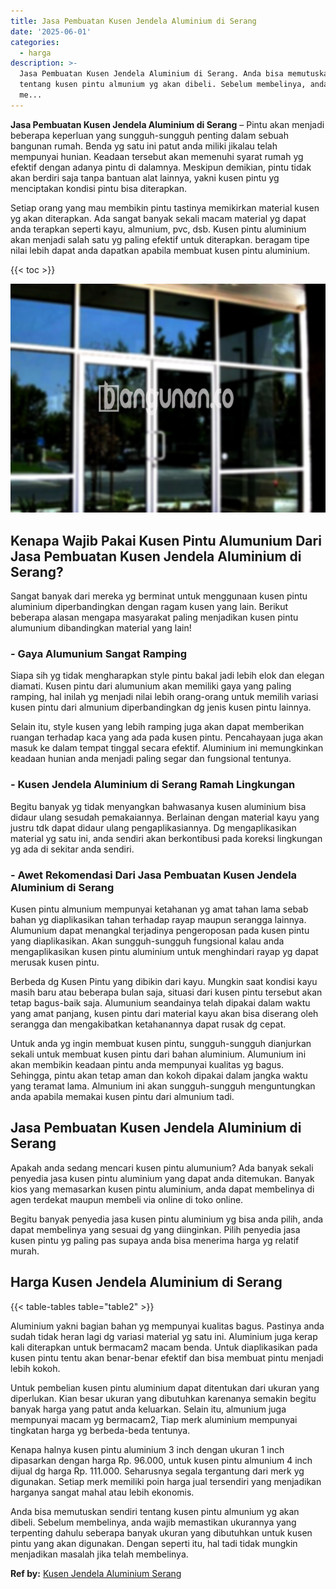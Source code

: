 ```yaml
---
title: Jasa Pembuatan Kusen Jendela Aluminium di Serang
date: '2025-06-01'
categories:
  - harga
description: >-
  Jasa Pembuatan Kusen Jendela Aluminium di Serang. Anda bisa memutuskan sendiri
  tentang kusen pintu almunium yg akan dibeli. Sebelum membelinya, anda wajib
  me...
---
```


**Jasa Pembuatan Kusen Jendela Aluminium di Serang** – Pintu akan menjadi beberapa keperluan yang sungguh-sungguh penting dalam sebuah bangunan rumah. Benda yg satu ini patut anda miliki jikalau telah mempunyai hunian. Keadaan tersebut akan memenuhi syarat rumah yg efektif dengan adanya pintu di dalamnya. Meskipun demikian, pintu tidak akan berdiri saja tanpa bantuan alat lainnya, yakni kusen pintu yg menciptakan kondisi pintu bisa diterapkan.

Setiap orang yang mau membikin pintu tastinya memikirkan material kusen yg akan diterapkan. Ada sangat banyak sekali macam material yg dapat anda terapkan seperti kayu, almunium, pvc, dsb. Kusen pintu aluminium akan menjadi salah satu yg paling efektif untuk diterapkan. beragam tipe nilai lebih dapat anda dapatkan apabila membuat kusen pintu aluminium.

{{< toc >}}

![Jasa Pembuatan Kusen Jendela Aluminium di Serang](/images/harga-kusen-jendela-alumunium-15.png)

## Kenapa Wajib Pakai Kusen Pintu Alumunium Dari Jasa Pembuatan Kusen Jendela Aluminium di Serang?

Sangat banyak dari mereka yg berminat untuk menggunaan kusen pintu aluminium diperbandingkan dengan ragam kusen yang lain. Berikut beberapa alasan mengapa masyarakat paling menjadikan kusen pintu alumunium dibandingkan material yang lain!

### \- Gaya Alumunium Sangat Ramping

Siapa sih yg tidak mengharapkan style pintu bakal jadi lebih elok dan elegan diamati. Kusen pintu dari alumunium akan memiliki gaya yang paling ramping, hal inilah yg menjadi nilai lebih orang-orang untuk memilih variasi kusen pintu dari almunium diperbandingkan dg jenis kusen pintu lainnya.

Selain itu, style kusen yang lebih ramping juga akan dapat memberikan ruangan terhadap kaca yang ada pada kusen pintu. Pencahayaan juga akan masuk ke dalam tempat tinggal secara efektif. Aluminium ini memungkinkan keadaan hunian anda menjadi paling segar dan fungsional tentunya.

### \- Kusen Jendela Aluminium di Serang Ramah Lingkungan

Begitu banyak yg tidak menyangkan bahwasanya kusen aluminium bisa didaur ulang sesudah pemakaiannya. Berlainan dengan material kayu yang justru tdk dapat didaur ulang pengaplikasiannya. Dg mengaplikasikan material yg satu ini, anda sendiri akan berkontibusi pada koreksi lingkungan yg ada di sekitar anda sendiri.

### \- Awet Rekomendasi Dari Jasa Pembuatan Kusen Jendela Aluminium di Serang

Kusen pintu almunium mempunyai ketahanan yg amat tahan lama sebab bahan yg diaplikasikan tahan terhadap rayap maupun serangga lainnya. Alumunium dapat menangkal terjadinya pengeroposan pada kusen pintu yang diaplikasikan. Akan sungguh-sungguh fungsional kalau anda mengaplikasikan kusen pintu aluminium untuk menghindari rayap yg dapat merusak kusen pintu.

Berbeda dg Kusen Pintu yang dibikin dari kayu. Mungkin saat kondisi kayu masih baru atau beberapa bulan saja, situasi dari kusen pintu tersebut akan tetap bagus-baik saja. Alumunium seandainya telah dipakai dalam waktu yang amat panjang, kusen pintu dari material kayu akan bisa diserang oleh serangga dan mengakibatkan ketahanannya dapat rusak dg cepat.

Untuk anda yg ingin membuat kusen pintu, sungguh-sungguh dianjurkan sekali untuk membuat kusen pintu dari bahan aluminium. Alumunium ini akan membikin keadaan pintu anda mempunyai kualitas yg bagus. Sehingga, pintu akan tetap aman dan kokoh dipakai dalam jangka waktu yang teramat lama. Almunium ini akan sungguh-sungguh menguntungkan anda apabila memakai kusen pintu dari almunium tadi.

## Jasa Pembuatan Kusen Jendela Aluminium di Serang

Apakah anda sedang mencari kusen pintu alumunium? Ada banyak sekali penyedia jasa kusen pintu aluminium yang dapat anda ditemukan. Banyak kios yang memasarkan kusen pintu aluminium, anda dapat membelinya di agen terdekat maupun membeli via online di toko online.

Begitu banyak penyedia jasa kusen pintu aluminium yg bisa anda pilih, anda dapat membelinya yang sesuai dg yang diinginkan. Pilih penyedia jasa kusen pintu yg paling pas supaya anda bisa menerima harga yg relatif murah.

## Harga Kusen Jendela Aluminium di Serang

{{< table-tables table="table2" >}}

Aluminium yakni bagian bahan yg mempunyai kualitas bagus. Pastinya anda sudah tidak heran lagi dg variasi material yg satu ini. Aluminium juga kerap kali diterapkan untuk bermacam2 macam benda. Untuk diaplikasikan pada kusen pintu tentu akan benar-benar efektif dan bisa membuat pintu menjadi lebih kokoh.

Untuk pembelian kusen pintu aluminium dapat ditentukan dari ukuran yang diperlukan. Kian besar ukuran yang dibutuhkan karenanya semakin begitu banyak harga yang patut anda keluarkan. Selain itu, almunium juga mempunyai macam yg bermacam2, Tiap merk aluminium mempunyai tingkatan harga yg berbeda-beda tentunya.

Kenapa halnya kusen pintu aluminium 3 inch dengan ukuran 1 inch dipasarkan dengan harga Rp. 96.000, untuk kusen pintu almunium 4 inch dijual dg harga Rp. 111.000. Seharusnya segala tergantung dari merk yg digunakan. Setiap merk memiliki poin harga jual tersendiri yang menjadikan harganya sangat mahal atau lebih ekonomis.

Anda bisa memutuskan sendiri tentang kusen pintu almunium yg akan dibeli. Sebelum membelinya, anda wajib memastikan ukurannya yang terpenting dahulu seberapa banyak ukuran yang dibutuhkan untuk kusen pintu yang akan digunakan. Dengan seperti itu, hal tadi tidak mungkin menjadikan masalah jika telah membelinya.

**Ref by:** [Kusen Jendela Aluminium Serang](https://id.wikipedia.org/wiki/Kusen)
